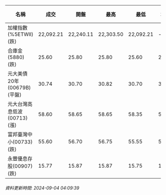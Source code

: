 | 名稱 | 成交 | 開盤 | 最高 | 最低 | 均價 | 成交金額(億) | 昨收 | 漲跌幅 | 漲跌 | 總量 | 昨量 | 振幅 |
| -------- | -------- | -------- | -------- |-------- | -------- | -------- |-------- |-------- |-------- | -------- | -------- |-------- |
|加權指數(%5ETWII) (跌)|22,092.21|22,240.11|22,303.50|22,092.21|-|2,903.88|22,235.10|0.64%|142.89|6,749,612|0|0.95%|
|合庫金(5880) (跌)|25.60|25.80|25.80|25.60|25.66|1.80|25.75|0.58%|0.15|7,030|3,749|0.78%|
|元大美債20年(00679B) (平盤)|30.74|30.70|30.82|30.70|30.77|14.82|30.74|0.00%|0.00|48,162|67,754|0.39%|
|元大台灣高息低波(00713) (漲)|58.60|58.65|58.65|58.35|58.53|8.05|58.45|0.26%|0.15|13,763|15,134|0.51%|
|富邦臺灣中小(00733) (跌)|55.60|56.70|56.75|55.55|55.91|0.575|56.55|1.68%|0.95|1,028|650|2.12%|
|永豐優息存股(00907) (跌)|15.77|15.87|15.87|15.75|15.80|0.551|15.84|0.44%|0.07|3,491|3,646|0.76%|
###### 資料更新時間: 2024-09-04 04:09:39